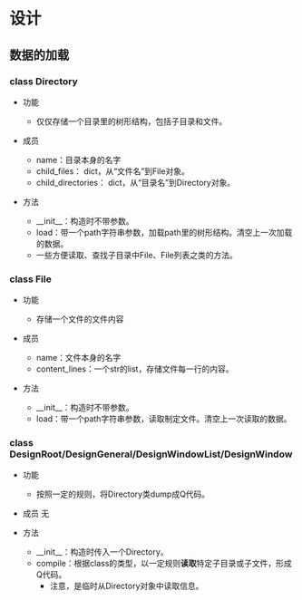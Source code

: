 # 设计

## 数据的加载

### class Directory

* 功能
    * 仅仅存储一个目录里的树形结构，包括子目录和文件。

* 成员
    * name：目录本身的名字
    * child_files： dict，从“文件名”到File对象。
    * child_directories： dict，从“目录名”到Directory对象。

* 方法
    * \_\_init\_\_：构造时不带参数。
    * load：带一个path字符串参数，加载path里的树形结构。清空上一次加载的数据。
    * 一些方便读取、查找子目录中File、File列表之类的方法。

### class File

* 功能
    * 存储一个文件的文件内容
    
* 成员
    * name：文件本身的名字
    * content_lines：一个str的list，存储文件每一行的内容。

* 方法
    * \_\_init\_\_：构造时不带参数。
    * load：带一个path字符串参数，读取制定文件。清空上一次读取的数据。

### class DesignRoot/DesignGeneral/DesignWindowList/DesignWindow

* 功能
    * 按照一定的规则，将Directory类dump成Q代码。
    
* 成员
    无
    
* 方法
    * \_\_init\_\_：构造时传入一个Directory。
    * compile：根据class的类型，以一定规则**读取**特定子目录或子文件，形成Q代码。
        * 注意，是临时从Directory对象中读取信息。

 